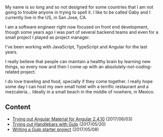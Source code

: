 My name is so long and so not designed for some countries that I am not going to trouble anyone in trying to spell it. I like to be called Gaby and I currently live in the US, in San Jose, CA.

I am a software engineer right now focused on front end development, though some years ago I was part of several backend teams and even for a small project I played as project manager.

I've been working with JavaScript, TypeScript and Angular for the last years.

I really believe that people can maintain a healthy brain by learning new things, so every now and then I come up with an absolutely-not-coding-related project.

I do love traveling and food, specially if they come together. I really hope some day I can host my own small hotel with a terrific restaurant and a mezcalería... Ideally in a small beach in the middle of nowhere, in Mexico.
 

## Content

* [ Trying out Angular Material for Angular 2.4.10](posts/ngmaterial.md) (2017/06/03)
* [ Trying out Handlebars with Gulp](posts/handlebars.md) (2017/05/20)
* [ Writing a Gulp starter project](posts/gulp.md) (2017/05/08)
 